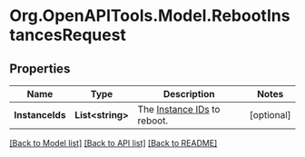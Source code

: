 # Org.OpenAPITools.Model.RebootInstancesRequest

## Properties

Name | Type | Description | Notes
------------ | ------------- | ------------- | -------------
**InstanceIds** | **List&lt;string&gt;** | The [Instance IDs](#operation/list-instances) to reboot. | [optional] 

[[Back to Model list]](../README.md#documentation-for-models) [[Back to API list]](../README.md#documentation-for-api-endpoints) [[Back to README]](../README.md)

